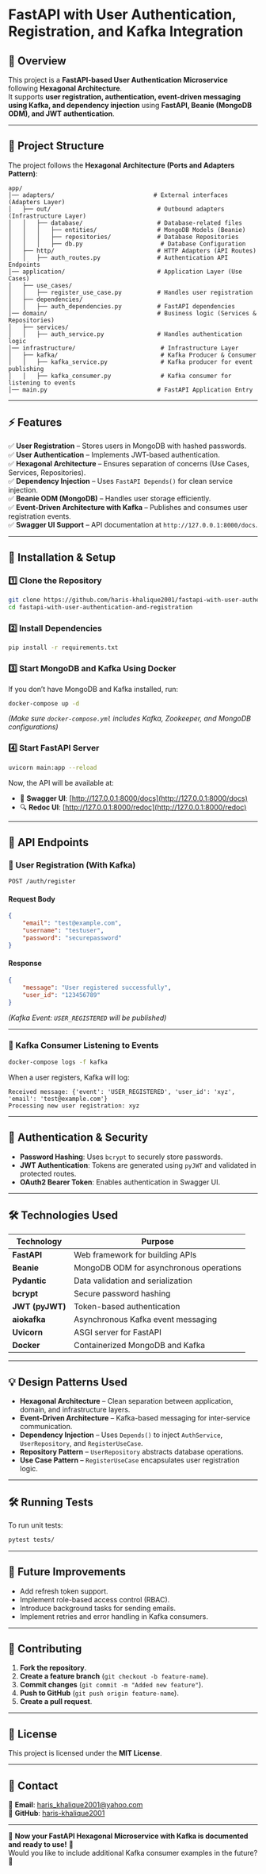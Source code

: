 # **FastAPI with User Authentication, Registration, and Kafka Integration**

## **📌 Overview**
This project is a **FastAPI-based User Authentication Microservice** following **Hexagonal Architecture**.  
It supports **user registration, authentication, event-driven messaging using Kafka, and dependency injection** using **FastAPI, Beanie (MongoDB ODM), and JWT authentication**.

---

## **📂 Project Structure**
The project follows the **Hexagonal Architecture (Ports and Adapters Pattern)**:

```
app/
│── adapters/                            # External interfaces (Adapters Layer)
│   ├── out/                              # Outbound adapters (Infrastructure Layer)
│   │   ├── database/                     # Database-related files
│   │   │   ├── entities/                 # MongoDB Models (Beanie)
│   │   │   ├── repositories/             # Database Repositories
│   │   │   ├── db.py                      # Database Configuration
│   ├── http/                             # HTTP Adapters (API Routes)
│   │   ├── auth_routes.py                # Authentication API Endpoints
│── application/                          # Application Layer (Use Cases)
│   ├── use_cases/
│   │   ├── register_use_case.py          # Handles user registration
│   ├── dependencies/
│   │   ├── auth_dependencies.py          # FastAPI dependencies
│── domain/                               # Business logic (Services & Repositories)
│   ├── services/
│   │   ├── auth_service.py               # Handles authentication logic
│── infrastructure/                        # Infrastructure Layer
│   ├── kafka/                             # Kafka Producer & Consumer
│   │   ├── kafka_service.py               # Kafka producer for event publishing
│   │   ├── kafka_consumer.py              # Kafka consumer for listening to events
│── main.py                               # FastAPI Application Entry
```

---

## **⚡ Features**
✅ **User Registration** – Stores users in MongoDB with hashed passwords.  
✅ **User Authentication** – Implements JWT-based authentication.  
✅ **Hexagonal Architecture** – Ensures separation of concerns (Use Cases, Services, Repositories).  
✅ **Dependency Injection** – Uses `FastAPI Depends()` for clean service injection.  
✅ **Beanie ODM (MongoDB)** – Handles user storage efficiently.  
✅ **Event-Driven Architecture with Kafka** – Publishes and consumes user registration events.  
✅ **Swagger UI Support** – API documentation at `http://127.0.0.1:8000/docs`.

---

## **🚀 Installation & Setup**
### **1️⃣ Clone the Repository**
```sh
git clone https://github.com/haris-khalique2001/fastapi-with-user-authentication-and-registration.git
cd fastapi-with-user-authentication-and-registration
```

### **2️⃣ Install Dependencies**
```sh
pip install -r requirements.txt
```

### **3️⃣ Start MongoDB and Kafka Using Docker**
If you don’t have MongoDB and Kafka installed, run:
```sh
docker-compose up -d
```
_(Make sure `docker-compose.yml` includes Kafka, Zookeeper, and MongoDB configurations)_

### **4️⃣ Start FastAPI Server**
```sh
uvicorn main:app --reload
```
Now, the API will be available at:
- 🚀 **Swagger UI**: [http://127.0.0.1:8000/docs](http://127.0.0.1:8000/docs)
- 🔍 **Redoc UI**: [http://127.0.0.1:8000/redoc](http://127.0.0.1:8000/redoc)

---

## **📌 API Endpoints**
### **🔹 User Registration (With Kafka)**
```http
POST /auth/register
```
#### **Request Body**
```json
{
    "email": "test@example.com",
    "username": "testuser",
    "password": "securepassword"
}
```
#### **Response**
```json
{
    "message": "User registered successfully",
    "user_id": "123456789"
}
```

_(Kafka Event: `USER_REGISTERED` will be published)_

---

### **🔹 Kafka Consumer Listening to Events**
```sh
docker-compose logs -f kafka
```
When a user registers, Kafka will log:
```
Received message: {'event': 'USER_REGISTERED', 'user_id': 'xyz', 'email': 'test@example.com'}
Processing new user registration: xyz
```

---

## **🔐 Authentication & Security**
- **Password Hashing**: Uses `bcrypt` to securely store passwords.
- **JWT Authentication**: Tokens are generated using `pyJWT` and validated in protected routes.
- **OAuth2 Bearer Token**: Enables authentication in Swagger UI.

---

## **🛠️ Technologies Used**
| Technology  | Purpose |
|------------|---------|
| **FastAPI** | Web framework for building APIs |
| **Beanie** | MongoDB ODM for asynchronous operations |
| **Pydantic** | Data validation and serialization |
| **bcrypt** | Secure password hashing |
| **JWT (pyJWT)** | Token-based authentication |
| **aiokafka** | Asynchronous Kafka event messaging |
| **Uvicorn** | ASGI server for FastAPI |
| **Docker** | Containerized MongoDB and Kafka |

---

## **💡 Design Patterns Used**
- **Hexagonal Architecture** – Clean separation between application, domain, and infrastructure layers.
- **Event-Driven Architecture** – Kafka-based messaging for inter-service communication.
- **Dependency Injection** – Uses `Depends()` to inject `AuthService`, `UserRepository`, and `RegisterUseCase`.
- **Repository Pattern** – `UserRepository` abstracts database operations.
- **Use Case Pattern** – `RegisterUseCase` encapsulates user registration logic.

---

## **🛠️ Running Tests**
To run unit tests:
```sh
pytest tests/
```

---

## **📌 Future Improvements**
- Add refresh token support.
- Implement role-based access control (RBAC).
- Introduce background tasks for sending emails.
- Implement retries and error handling in Kafka consumers.

---

## **📝 Contributing**
1. **Fork the repository**.
2. **Create a feature branch** (`git checkout -b feature-name`).
3. **Commit changes** (`git commit -m "Added new feature"`).
4. **Push to GitHub** (`git push origin feature-name`).
5. **Create a pull request**.

---

## **📜 License**
This project is licensed under the **MIT License**.

---

## **📧 Contact**
📩 **Email**: haris_khalique2001@yahoo.com  
🐙 **GitHub**: [haris-khalique2001](https://github.com/haris-khalique2001)  

---

🚀 **Now your FastAPI Hexagonal Microservice with Kafka is documented and ready to use!** 🎉  
Would you like to include additional Kafka consumer examples in the future? 🔄
